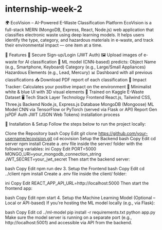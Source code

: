 # internship-week-2

🌍 EcoVision – AI-Powered E-Waste Classification Platform
EcoVision is a full-stack MERN (MongoDB, Express, React, Node.js) web application that classifies electronic waste using deep learning models. It helps users identify the type, category, and hazardous materials in e-waste, and track their environmental impact — one item at a time.

🚀 Features
🔐 Secure Sign-up/Login (JWT Auth)
🖼️ Upload images of e-waste for AI classification
🧠 ML model (CNN-based) predicts:
Object Name (e.g., Smartphone, Keyboard)
Category (e.g., Large/Small Appliances)
Hazardous Elements (e.g., Lead, Mercury)
📊 Dashboard with all previous classifications
📥 Download PDF report of each classification
🌱 Impact Tracker: Calculates your positive impact on the environment
🧩 Minimalist white & blue UI with 3D visual elements
🧠 Trained on Kaggle E-Waste Dataset
🖥️ Tech Stack
Layer	Technology
Frontend	React.js, Tailwind CSS, Three.js
Backend	Node.js, Express.js
Database	MongoDB (Mongoose)
ML Model	CNN via TensorFlow or PyTorch (served via Flask or API)
Report Gen	jsPDF
Auth	JWT (JSON Web Tokens)
installation process

🔧 Installation & Setup Follow the steps below to run the project locally:

Clone the Repository bash Copy Edit git clone https://github.com/your-username/ecovision.git cd ecovision
Setup the Backend bash Copy Edit cd server npm install Create a .env file inside the server/ folder with the following variables:
ini Copy Edit PORT=5000 MONGO_URI=your_mongodb_connection_string JWT_SECRET=your_jwt_secret Then start the backend server:

bash Copy Edit npm run dev 3. Setup the Frontend bash Copy Edit cd ../client npm install Create a .env file inside the client/ folder:

ini Copy Edit REACT_APP_API_URL=http://localhost:5000 Then start the frontend app:

bash Copy Edit npm start 4. Setup the Machine Learning Model (Optional – Local or API-based) If you're hosting the ML model locally (e.g., via Flask):

bash Copy Edit cd ../ml-model pip install -r requirements.txt python app.py Make sure the model server is running on a separate port (e.g., http://localhost:5001) and accessible via API from the backend.
